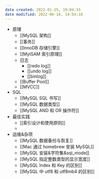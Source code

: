 ```yaml
---
date created: 2022-01-25, 19:04:33
date modified: 2022-06-14, 14:54:18
---
```


- 原理
    - [[MySQL 架构]]
    - [[事务]]
    - [[InnoDB 存储引擎]]
    - [[MyISAM 索引原理]]
    - 日志
        - [[redo log]]
        - [[undo log]]
        - [[binlog]]
    - [[Buffer Pool]]
    - [[MVCC]]
- SQL
    - [[MySQL SQL 书写]]
    - [[MySQL 数据类型]]
    - [[MySQL AND 和 OR 操作符]]
- 最佳实践
    - [[索引设计和使用原则]]
    - 
- 运维&杂项
    - [[MySQL 数据备份与恢复]]
    - [[Mac 通过 homebrew 安装 MySQL]]
    - [[MySQL 安装&字符集&sql_mode]]
    - [[MySQL 指定整数类型的显示宽度]]
    - [[MySQL Index 和 Key 的区别]]
    - [[MySQL 中 utf8 和 utf8mb4 的区别]]
